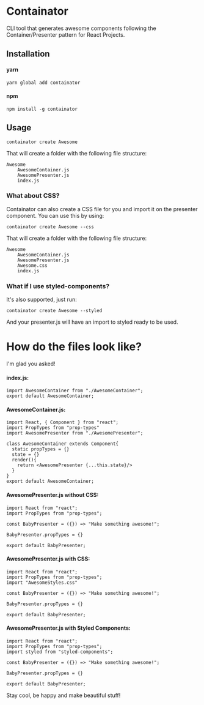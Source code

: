# Containator

CLI tool that generates awesome components following the Container/Presenter pattern for React Projects.

## Installation

#### yarn

```
yarn global add containator
```

#### npm

```
npm install -g containator
```

## Usage

`containator create Awesome`

That will create a folder with the following file structure:

```
Awesome
    AwesomeContainer.js
    AwesomePresenter.js
    index.js
```

### What about CSS?

Containator can also create a CSS file for you and import it on the presenter component. You can use this by using:

`containator create Awesome --css`

That will create a folder with the following file structure:

```
Awesome
    AwesomeContainer.js
    AwesomePresenter.js
    Awesome.css
    index.js
```

### What if I use styled-components?

It's also supported, just run:

`containator create Awesome --styled`

And your presenter.js will have an import to styled ready to be used.

# How do the files look like?

I'm glad you asked!

#### index.js:

```
import AwesomeContainer from "./AwesomeContainer";
export default AwesomeContainer;
```

#### AwesomeContainer.js:

```
import React, { Component } from "react";
import PropTypes from "prop-types"
import AwesomePresenter from "./AwesomePresenter";

class AwesomeContainer extends Component{
  static propTypes = {}
  state = {}
  render(){
    return <AwesomePresenter {...this.state}/>
  }
}
export default AwesomeContainer;
```

#### AwesomePresenter.js without CSS:

```
import React from "react";
import PropTypes from "prop-types";

const BabyPresenter = ({}) => "Make something awesome!";

BabyPresenter.propTypes = {}

export default BabyPresenter;
```

#### AwesomePresenter.js with CSS:

```
import React from "react";
import PropTypes from "prop-types";
import "AwesomeStyles.css"

const BabyPresenter = ({}) => "Make something awesome!";

BabyPresenter.propTypes = {}

export default BabyPresenter;
```

#### AwesomePresenter.js with Styled Components:

```
import React from "react";
import PropTypes from "prop-types";
import styled from "styled-components";

const BabyPresenter = ({}) => "Make something awesome!";

BabyPresenter.propTypes = {}

export default BabyPresenter;
```

Stay cool, be happy and make beautiful stuff!
